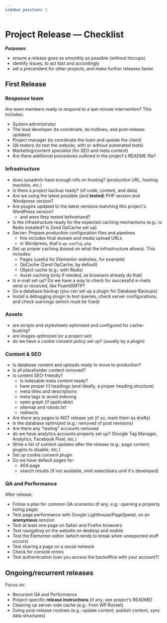 ```yaml
---
sidebar_position: 2
---
```


# Project Release — Checklist

**Purposes**:

- ensure a release goes as smoothly as possible (without hiccups)
- identify issues, to act fast and accordingly
- set a precendent for other projects, and make further releases faster

## First Release

### Response team

Are team members ready to respond to a last-minute intervention? This includes:

- System administrator
- The lead developer (to coordinate, do hotfixes, and post-release updates)
- Project manager (to coordinate the team and update the client)
- QA testers (to test the website, with or without automated tests)
- Marketing/content specialist (for SEO and meta content)
- Are there additional procedures outlined in the project's README file?

### Infrastructure

- does sysadmin have enough info on hosting? (production URL, hosting machine, etc.)
- Is there a project backup ready? (of code, content, and data)
- Are we using the latest possible (and **tested**) PHP version and Wordpress version?
- Are plugins updated to the latest versions matching this project's WordPress version?
    - and were they tested beforehand?
- Is the infrastructure ready for the expected caching mechanisms (e.g.: is Redis installed? Is Zend OpCache set up)
- Server: Prepare production configuration files and pipelines
    - this includes final domain and media upload URLs
    - in Wordpress, that's `wp-config.php`
- Set up proper caching (based on what the Infrastructure allows). This includes:
    - Pages (useful for Elementor websites, for example)
    - OpCache (Zend OpCache, by default)
    - Object cache (e.g.: with Redis)
    - Asset caching (only if needed, as browsers already do that)
- Is e-mail set up? Do we have a way to check for successful e-mails send or received, like FluentSMTP?
- Do a database backup (you can set up a plugin for Database Backups)
- Install a debugging plugin to test queries, check server configurations, and check warnings (which must be
  fixed)

### Assets

- are scripts and stylesheets optimized and configured for cache-busting?
- are images optimized (or a project set)
- do we have a cookie consent policy set up? (usually by a plugin)

### Content & SEO

- Is database content and uploads ready to move to production?
- Is all placeholder content removed?
- Is content SEO-friendly?
    - Is indexable meta content ready?
    - have proper h1 headings (and ideally, a proper heading structure)
    - meta titles and descriptions
    - meta tags to avoid indexing
    - open graph (if applicable)
    - sitemap and robots.txt
    - redirects
- Are there any pages to NOT release yet (if so, mark them as drafts)
- Is the database optimized (e.g.: removed of post revisions)
- Are there any "testing" accounts removed
- do we have analytics accounts properly set up? (Google Tag Manager, Analytics, Facebook Pixel, etc.)
- Write a list of content updates after the release (e.g.: page content, plugins to disable, etc.)
- Set up cookie consent plugin
- Do we have default pages for:
    - 404 page
    - search results (if not available, omit searchbars until it's developed)

### QA and Performance

After release:

- Follow a plan for common QA scenarios (if any, e.g.: opening a property listing page)
- Test page performance with Google Lighthouse/PageSpeed, on an **anonymous** session
- Test at least one page on Safari and Firefox browsers
- Test navigating on the website on desktop and mobile
- Test the Elementor editor (which tends to break when unexpected stuff occurs)
- Test sharing a page on a social network
- Check for console errors
- Test authentication (can you access the backoffice with your account?)

## Ongoing/recurrent releases

Focus on:

- Recurrent QA and Performance
- Project-specific **release instructions** (if any, see project's README)
- Cleaning up server-side cache (e.g.: from WP Rocket)
- Doing post-release routines (e.g.: update content, publish content, sync data structures)
